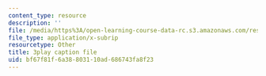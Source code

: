 ```yaml
---
content_type: resource
description: ''
file: /media/https%3A/open-learning-course-data-rc.s3.amazonaws.com/res-10-s95-physics-of-covid-19-transmission-fall-2020/bf67f81f6a38803110ad686743fa8f23_K10Q4EUFE6k.srt
file_type: application/x-subrip
resourcetype: Other
title: 3play caption file
uid: bf67f81f-6a38-8031-10ad-686743fa8f23
---
```

